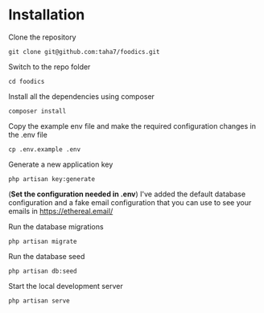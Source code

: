 # Installation

Clone the repository

    git clone git@github.com:taha7/foodics.git

Switch to the repo folder

    cd foodics


Install all the dependencies using composer

    composer install

Copy the example env file and make the required configuration changes in the .env file

    cp .env.example .env

Generate a new application key

    php artisan key:generate

(**Set the configuration needed in .env**)
I've added the default database configuration and a fake email configuration that you can use to see your emails in https://ethereal.email/

Run the database migrations

    php artisan migrate

Run the database seed

    php artisan db:seed

Start the local development server

    php artisan serve